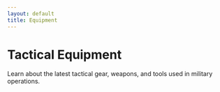```yaml
---
layout: default
title: Equipment
---
```


# Tactical Equipment

Learn about the latest tactical gear, weapons, and tools used in military operations.
